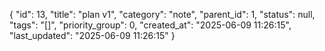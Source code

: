 {
  "id": 13,
  "title": "plan v1",
  "category": "note",
  "parent_id": 1,
  "status": null,
  "tags": "[]",
  "priority_group": 0,
  "created_at": "2025-06-09 11:26:15",
  "last_updated": "2025-06-09 11:26:15"
}

